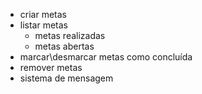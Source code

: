 - criar metas
- listar metas
    - metas realizadas
    - metas abertas
- marcar\desmarcar metas como concluída
- remover metas
- sistema de mensagem
